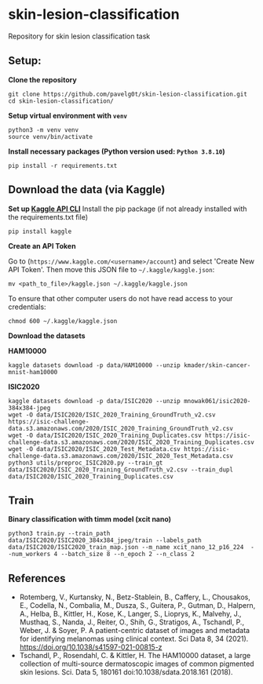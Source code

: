 # skin-lesion-classification
Repository for skin lesion classification task


## Setup:
**Clone the repository**
```
git clone https://github.com/pavelg0t/skin-lesion-classification.git
cd skin-lesion-classification/
```

**Setup virtual environment with `venv`**
```
python3 -m venv venv
source venv/bin/activate
```
**Install necessary packages (Python version used: `Python 3.8.10`)**
```
pip install -r requirements.txt
```

## Download the data (via Kaggle)
**Set up [Kaggle API CLI](https://github.com/Kaggle/kaggle-api)**
Install the pip package (if not already installed with the requirements.txt file)
```
pip install kaggle
```
**Create an API Token**

Go to (`https://www.kaggle.com/<username>/account`) and select 'Create New API Token'.
Then move this JSON file to `~/.kaggle/kaggle.json`:
```
mv <path_to_file>/kaggle.json ~/.kaggle/kaggle.json
```
To ensure that other computer users do not have read access to your credentials:
```
chmod 600 ~/.kaggle/kaggle.json
```

**Download the datasets**

**HAM10000**
```
kaggle datasets download -p data/HAM10000 --unzip kmader/skin-cancer-mnist-ham10000
```

**ISIC2020**
```
kaggle datasets download -p data/ISIC2020 --unzip mnowak061/isic2020-384x384-jpeg
wget -O data/ISIC2020/ISIC_2020_Training_GroundTruth_v2.csv https://isic-challenge-data.s3.amazonaws.com/2020/ISIC_2020_Training_GroundTruth_v2.csv
wget -O data/ISIC2020/ISIC_2020_Training_Duplicates.csv https://isic-challenge-data.s3.amazonaws.com/2020/ISIC_2020_Training_Duplicates.csv
wget -O data/ISIC2020/ISIC_2020_Test_Metadata.csv https://isic-challenge-data.s3.amazonaws.com/2020/ISIC_2020_Test_Metadata.csv
python3 utils/preproc_ISIC2020.py --train_gt data/ISIC2020/ISIC_2020_Training_GroundTruth_v2.csv --train_dupl data/ISIC2020/ISIC_2020_Training_Duplicates.csv
```

## Train
**Binary classification with timm model (xcit nano)**
```
python3 train.py --train_path data/ISIC2020/ISIC2020_384x384_jpeg/train --labels_path data/ISIC2020/ISIC2020_train_map.json --m_name xcit_nano_12_p16_224  --num_workers 4 --batch_size 8 --n_epoch 2 --n_class 2
```


## References

- Rotemberg, V., Kurtansky, N., Betz-Stablein, B., Caffery, L., Chousakos, E., Codella, N., Combalia, M., Dusza, S., Guitera, P., Gutman, D., Halpern, A., Helba, B., Kittler, H., Kose, K., Langer, S., Lioprys, K., Malvehy, J., Musthaq, S., Nanda, J., Reiter, O., Shih, G., Stratigos, A., Tschandl, P., Weber, J. & Soyer, P. A patient-centric dataset of images and metadata for identifying melanomas using clinical context. Sci Data 8, 34 (2021). https://doi.org/10.1038/s41597-021-00815-z
- Tschandl, P., Rosendahl, C. & Kittler, H. The HAM10000 dataset, a large collection of multi-source dermatoscopic images of common pigmented skin lesions. Sci. Data 5, 180161 doi:10.1038/sdata.2018.161 (2018).
